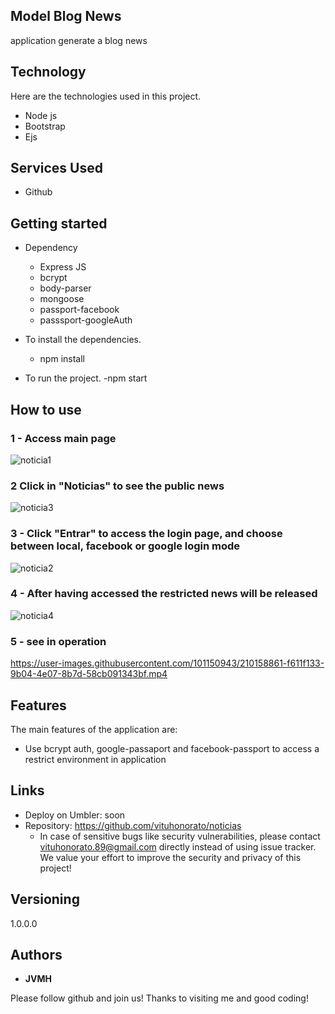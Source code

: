 

## Model Blog News


application generate a blog news


## Technology 

Here are the technologies used in this project.

* Node js
* Bootstrap
* Ejs




## Services Used

* Github





## Getting started

* Dependency
  - Express JS
  - bcrypt
  - body-parser
  - mongoose
  - passport-facebook
  - passsport-googleAuth
 
  
  
* To install the dependencies.
  - npm install
  
* To run the project.
  -npm start
  
## How to use

### 1 - Access main page

![noticia1](https://user-images.githubusercontent.com/101150943/210158761-900ae157-de86-45a1-9cfa-ce3ba4a0d23e.jpg)


### 2 Click in "Noticias" to see the public news

![noticia3](https://user-images.githubusercontent.com/101150943/210158767-d65f27cc-77f2-46b1-ae53-6fbc5dcce80f.jpg)

### 3 - Click "Entrar" to access the login page, and choose between local, facebook or google login mode

![noticia2](https://user-images.githubusercontent.com/101150943/210158778-bc71f143-9d66-4da8-9a64-e987755ab9b4.jpg)

### 4 - After having accessed the restricted news will be released

![noticia4](https://user-images.githubusercontent.com/101150943/210177796-f4cd0a3f-a618-4b76-88c0-71b98c37b879.jpg)


### 5 - see in operation

https://user-images.githubusercontent.com/101150943/210158861-f611f133-9b04-4e07-8b7d-58cb091343bf.mp4


## Features

The main features of the application are:

 - Use bcrypt auth, google-passaport and facebook-passport to access a restrict environment in application
 
  


## Links
  - Deploy on Umbler: soon
  - Repository: https://github.com/vituhonorato/noticias
    - In case of sensitive bugs like security vulnerabilities, please contact
      vituhonorato.89@gmail.com directly instead of using issue tracker. We value your effort
      to improve the security and privacy of this project!

  ## Versioning

  1.0.0.0


  ## Authors

  * **JVMH** 

  Please follow github and join us!
  Thanks to visiting me and good coding!
